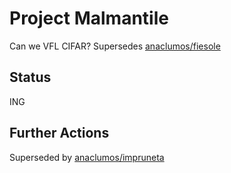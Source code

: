 # Project Malmantile

Can we VFL CIFAR?
Supersedes [anaclumos/fiesole](https://github.com/anaclumos/fiesole)

## Status

ING

## Further Actions

Superseded by [anaclumos/impruneta](https://github.com/anaclumos/impruneta)
